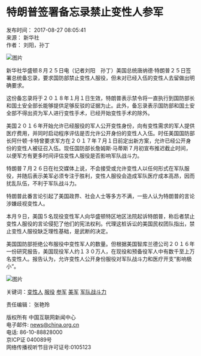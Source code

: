 # 特朗普签署备忘录禁止变性人参军

发布时间： 2017-08-27 08:05:41  
来源： 新华社  
作者： 刘阳，孙丁  

![图片](http://images.china.cn/images1/ch/2021first/20211203-01.jpg)

新华社华盛顿８月２５日电（记者刘阳　孙丁）美国总统唐纳德·特朗普２５日签署总统备忘录，要求国防部禁止变性人服役，但未对已经入伍的变性人去留做出明确要求。

这份备忘录将于２０１８年１月１日生效，特朗普表示禁令将一直执行到国防部长和国土安全部长能够提供足够反驳的证据为止。此外，备忘录表示国防部和国土安全部不得出资为军人进行变性手术，已经开始变性手术的除外。

美国２０１６年开始允许已经服役的军人公开变性身份，向有变性需求的军人提供医疗费用，并同时启动程序评估是否允许公开身份的变性人入伍。时任美国国防部长阿什顿·卡特曾要求军方在２０１７年７月１日前定出新方案，允许已经公开身份的变性人被征召入伍。现任国防部长詹姆斯·马蒂斯７月初宣布推迟截止时间，以便军方有更多时间评估变性人服役是否影响军队战斗力。

特朗普７月２６日在社交媒体上说，不会接受或允许变性人以任何形式在军队服役，并随后表示美军必须专注于胜利，变性人服役会造成军队医疗成本高昂，因而扰乱队伍，不利于军队战斗力。

特朗普此番言论引起了美国政界、社会人士等多方不满，一些人认为特朗普的言论涉嫌歧视变性人。

本月９日，美国５名现役变性军人向华盛顿特区地区法院起诉特朗普，称后者禁止变性人服役的言论侵犯了他们的宪法权利。代理这桩诉讼的美国民权团队指出，禁止变性人服役缺乏理性基础，是武断的决定。

美国国防部拒绝公布服役中变性军人的数量。但根据美国智库兰德公司２０１６年一份研究报告，美国现役军人约１３０万人，在现役和预备役军人中有数千至上万名变性人。报告认为，允许变性人公开身份服役对军队战斗力和医疗开支“影响极小”。

![图片](http://images.china.cn/images1/ch/2016first/161021-02.jpg)

关键词：[变性人](http://search1.china.com.cn/search/searchcn_get.jsp?strUrl=news.china.com.cn&searchText=变性人) [服役](http://search1.china.com.cn/search/searchcn_get.jsp?strUrl=news.china.com.cn&searchText=服役) [参军](http://search1.china.com.cn/search/searchcn_get.jsp?strUrl=news.china.com.cn&searchText=参军) [美军](http://search1.china.com.cn/search/searchcn_get.jsp?strUrl=news.china.com.cn&searchText=美军) [军队战斗力](http://search1.china.com.cn/search/searchcn_get.jsp?strUrl=news.china.com.cn&searchText=军队战斗力)

责任编辑： 张艳玲

版权所有 中国互联网新闻中心  
电子邮件: [news@china.org.cn](mailto:news@china.org.cn)  
电话: 86-10-88828000  
京ICP证 040089号  
网络传播视听节目许可证号:0105123
<!-- tcd_original_link http://news.china.com.cn/2017-08/27/content_41481634.htm?f=pad&a=true -->
